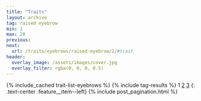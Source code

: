```yaml
---
title: "Traits"
layout: archive
tag: raised eyebrow
min: 1
max: 20
previous:
next:
  url: /traits/eyebrows/raised-eyebrow/2/#trait
header:
  overlay_image: /assets/images/cover.jpg
  overlay_filter: rgba(0, 0, 0, 0.5)
---
```

{% include_cached trait-list-eyebrows %}
{% include tag-results %}
1 [2](/traits/eyebrows/raised-eyebrow/2/#trait) [3](/traits/eyebrows/raised-eyebrow/3/#trait) 
{: .text-center .feature__item--left}
{% include post_pagination.html %}

